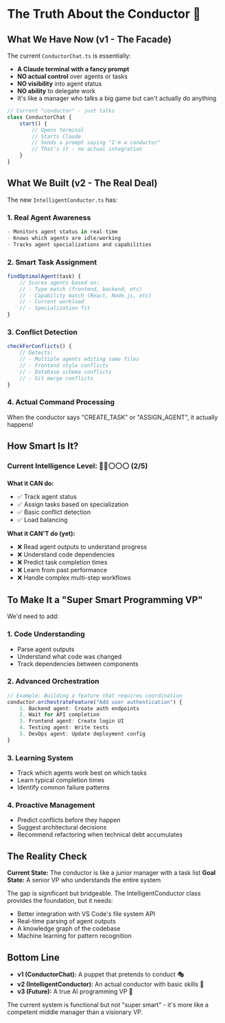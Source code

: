 # The Truth About the Conductor 🎼

## What We Have Now (v1 - The Facade)

The current `ConductorChat.ts` is essentially:
- **A Claude terminal with a fancy prompt**
- **NO actual control** over agents or tasks
- **NO visibility** into agent status
- **NO ability** to delegate work
- It's like a manager who talks a big game but can't actually do anything

```typescript
// Current "conductor" - just talks
class ConductorChat {
    start() {
        // Opens terminal
        // Starts Claude
        // Sends a prompt saying "I'm a conductor"
        // That's it - no actual integration
    }
}
```

## What We Built (v2 - The Real Deal)

The new `IntelligentConductor.ts` has:

### 1. **Real Agent Awareness**
```typescript
- Monitors agent status in real-time
- Knows which agents are idle/working
- Tracks agent specializations and capabilities
```

### 2. **Smart Task Assignment**
```typescript
findOptimalAgent(task) {
    // Scores agents based on:
    // - Type match (frontend, backend, etc)
    // - Capability match (React, Node.js, etc)
    // - Current workload
    // - Specialization fit
}
```

### 3. **Conflict Detection**
```typescript
checkForConflicts() {
    // Detects:
    // - Multiple agents editing same files
    // - Frontend style conflicts
    // - Database schema conflicts
    // - Git merge conflicts
}
```

### 4. **Actual Command Processing**
When the conductor says "CREATE_TASK" or "ASSIGN_AGENT", it actually happens!

## How Smart Is It?

### Current Intelligence Level: 🧠🧠⚪⚪⚪ (2/5)

**What it CAN do:**
- ✅ Track agent status
- ✅ Assign tasks based on specialization
- ✅ Basic conflict detection
- ✅ Load balancing

**What it CAN'T do (yet):**
- ❌ Read agent outputs to understand progress
- ❌ Understand code dependencies
- ❌ Predict task completion times
- ❌ Learn from past performance
- ❌ Handle complex multi-step workflows

## To Make It a "Super Smart Programming VP"

We'd need to add:

### 1. **Code Understanding**
- Parse agent outputs
- Understand what code was changed
- Track dependencies between components

### 2. **Advanced Orchestration**
```typescript
// Example: Building a feature that requires coordination
conductor.orchestrateFeature("Add user authentication") {
    1. Backend agent: Create auth endpoints
    2. Wait for API completion
    3. Frontend agent: Create login UI
    4. Testing agent: Write tests
    5. DevOps agent: Update deployment config
}
```

### 3. **Learning System**
- Track which agents work best on which tasks
- Learn typical completion times
- Identify common failure patterns

### 4. **Proactive Management**
- Predict conflicts before they happen
- Suggest architectural decisions
- Recommend refactoring when technical debt accumulates

## The Reality Check

**Current State:** The conductor is like a junior manager with a task list
**Goal State:** A senior VP who understands the entire system

The gap is significant but bridgeable. The IntelligentConductor class provides the foundation, but it needs:
- Better integration with VS Code's file system API
- Real-time parsing of agent outputs
- A knowledge graph of the codebase
- Machine learning for pattern recognition

## Bottom Line

- **v1 (ConductorChat):** A puppet that pretends to conduct 🎭
- **v2 (IntelligentConductor):** An actual conductor with basic skills 🎼
- **v3 (Future):** A true AI programming VP 🧠

The current system is functional but not "super smart" - it's more like a competent middle manager than a visionary VP.
